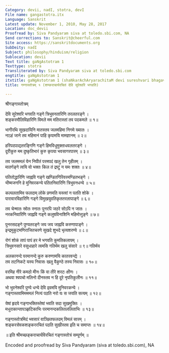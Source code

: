 ```yaml
---
Category: devii, nadI, stotra, devI
File name: gangastotra.itx
Language: Sanskrit
Latest update: November 1, 2010, May 28, 2017
Location: doc_devii
Proofread by: Siva Pandyaram siva at toledo.sbi.com, NA
Send corrections to: Sanskrit@cheerful.com
Site access: https://sanskritdocuments.org
SubDeity: nadI
Subject: philosophy/hinduism/religion
Sublocation: devii
Text title: gaNgAstotram 1
Texttype: stotra
Transliterated by: Siva Pandyaram siva at toledo.sbi.com
engtitle: gaNgAstotram 1
itxtitle: gaNgAstotram 1 (shaNkarAchAryarachitaM devi sureshvari bhagavati)
title: गण्गास्तोत्रम् १ (शण्कराचार्यरचितं देवि सुरेश्वरि भगवति)

---
```

  
 श्रीगङ्गास्तोत्रम्   
  
देवि सुरेश्वरि भगवति गङ्गे त्रिभुवनतारिणि तरलतरङ्गे ।  
शङ्करमौलिविहारिणि विमले मम मतिरास्तां तव पदकमले  ॥ १॥  
  
भागीरथि सुखदायिनि मातस्तव जलमहिमा निगमे ख्यातः ।  
नाऽहं जाने तव महिमानं पाहि कृपामयि मामज्ञानम् ॥ २॥  
  
हरिपदपाद्यतरङ्गिणि गङ्गे हिमविधुमुक्ताधवलतरङ्गे ।  
दूरीकुरु मम दुष्कृतिभारं कुरु कृपया भवसागरपारम् ॥ ३॥  
  
तव जलममलं येन निपीतं परमपदं खलु तेन गृहीतम् ।  
मातर्गङ्गे त्वयि यो भक्तः किल तं द्रष्टुं न यमः शक्तः ॥ ४॥  
  
पतितोद्धारिणि जाह्नवि गङ्गे खण्डितगिरिवरमण्डितभङ्गे ।  
भीष्मजननि हे मुनिवरकन्ये पतितनिवारिणि त्रिभुवनधन्ये ॥ ५॥  
  
कल्पलतामिव फलदाम् लोके प्रणमति यस्त्वां न पतति शोके ।  
पारावारविहारिणि गङ्गे विमुखयुवतिकृततरलापाङ्गे ॥ ६॥  
  
तव चेन्मातः स्रोतः स्नातः पुनरपि जठरे सोऽपि न जातः ।  
नरकनिवारिणि जाह्नवि गङ्गे कलुषविनाशिनि महिमोत्तुङ्गे ॥ ७॥  
  
पुनरसदङ्गे पुण्यतरङ्गे जय जय जाह्नवि करुणापाङ्गे ।  
इन्द्रमुकुटमणिराजितचरणे सुखदे शुभदे भृत्यशरण्ये ॥ ८॥  
  
रोगं शोकं तापं पापं हर मे भगवति कुमतिकलापम् ।  
त्रिभुवनसारे वसुधाहारे त्वमसि गतिर्मम खलु संसारे ॥ ९॥ गतिर्मय  
  
अलकानन्दे परमानन्दे कुरु करुणामयि कातरवन्द्ये ।  
तव तटनिकटे यस्य निवासः खलु वैकुण्ठे तस्य निवासः ॥ १०॥  
  
वरमिह नीरे कमठो मीनः किं वा तीरे शरटः क्षीणः ।  
अथवा श्वपचो मलिनो दीनस्तव न हि दूरे नृपतिकुलीनः ॥ ११॥  
  
भो भुवनेश्वरि पुण्ये धन्ये देवि द्रवमयि मुनिवरकन्ये ।  
गङ्गास्तवमिमममलं नित्यं पठति नरो यः स जयति सत्यम् ॥ १२॥  
  
येषां हृदये गङ्गाभक्तिस्तेषां भवति सदा सुखमुक्तिः ।  
मधुराकान्तापञ्झटिकाभिः परमानन्दकलितललिताभिः ॥ १३॥  
  
गङ्गास्तोत्रमिदं भवसारं वाञ्छितफलदम् विमलं सारम् ।  
शङ्करसेवकशङ्कररचितं पठति सुखीस्तव इति च समाप्तः ॥ १४॥  
  
॥ इति श्रीमच्छङ्कराचार्यविरचितं गङ्गास्तोत्रं सम्पूर्णम् ॥  
  
  
Encoded and proofread by Siva Pandyaram (siva at toledo.sbi.com), NA  
  
